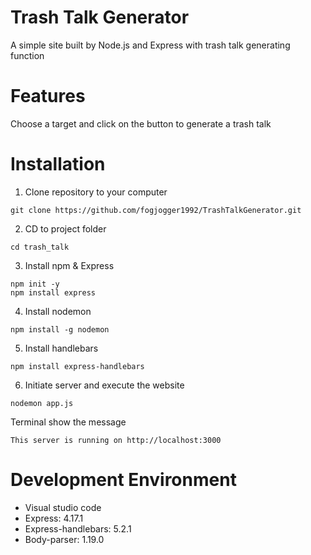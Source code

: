# Trash Talk Generator
A simple site built by Node.js and Express with trash talk generating function

# Features
Choose a target and click on the button to generate a trash talk

# Installation
1. Clone repository to your computer
```
git clone https://github.com/fogjogger1992/TrashTalkGenerator.git
```
2. CD to project folder
```
cd trash_talk
```
3. Install npm & Express
```
npm init -y
npm install express
```
4. Install nodemon
```
npm install -g nodemon
```
5. Install handlebars
```
npm install express-handlebars
```
6. Initiate server and execute the website
```
nodemon app.js 
```
Terminal show the message 
```
This server is running on http://localhost:3000 
```

# Development Environment 
* Visual studio code 
* Express: 4.17.1
* Express-handlebars: 5.2.1
* Body-parser: 1.19.0
